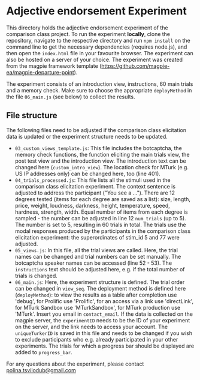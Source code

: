 # Adjective endorsement Experiment

This directory holds the adjective endorsement experiment of the comparison class project. To run the experiment **locally**, clone the repository, navigate to the respective directory and run `npm install` on the command line to get the necessary dependencies (requires node.js), and then open the `index.html` file in your favourite browser. The experiment can also be hosted on a server of your choice. The experiment was created from the magpie framework template (https://github.com/magpie-ea/magpie-departure-point).

The experiment consists of an introduction view, instructions, 60 main trials and a memory check. Make sure to choose the appropriate `deployMethod` in the file `06_main.js` (see below) to collect the results.

## File structure
The following files need to be adjusted if the comparison class elicitation data is updated or the experiment structure needs to be updated.
- `03_custom_views_template.js`: This file includes the botcaptcha, the memory check functions, the function eliciting the main trials view, the post test view and the introduction view. The introduction text can be changed here (`custom_intro_view`). The location check for MTurk (e.g. US IP addresses only) can be changed here, too (line 401).
- `04_trials_processed.js`: This file lists all the stimuli used in the comparison class elicitation experiment. The context sentence is adjusted to address the participant ("You see a ..."). There are 12 degrees tested (items for each degree are saved as a list):  size, length, price, weight, loudness, darkness, height, temperature, speed, hardness, strength, width. Equal number of items from each degree is sampled - the number can be adjusted in line 12 `num_trials` (up to 5). The number is set to 5, resulting in 60 trials in total. The trials use the modal responses produced by the participants in the comparison class elicitation experiment: the superordinates of stim_id 5 and 77 were adjusted.
- `05_views.js`: In this file, all the trial views are called. Here, the trial names can be changed and trial numbers can be set manually. The botcaptcha speaker names can be accessed  (line 52 - 53). The `instructions` text should be adjusted here, e.g. if the total number of trials is changed.
-   `06_main.js`: Here, the experiment structure is defined. The trial order can be changed in `view_seq`. The deployment method is defined here (`deployMethod`): to view the results as a table after completion use 'debug', for Prolific use 'Prolific', for an access via a link use 'directLink', for MTurk Sandbox use 'MTurkSandbox', for MTurk production use 'MTurk'. Insert you email in `contact_email`. If the data is collected on the magpie server, the `experimentID` needs to be the ID of your experiment on the server, and the link needs to access your account. The `uniqueTurkerID` is saved in this file and needs to be changed if you wish to exclude participants who e.g. already participated in your other experiments. The trials for which a progress bar should be displayed are added to `progress_bar`.

For any questions about the experiment, please contact polina.tsvilodub@gmail.com
